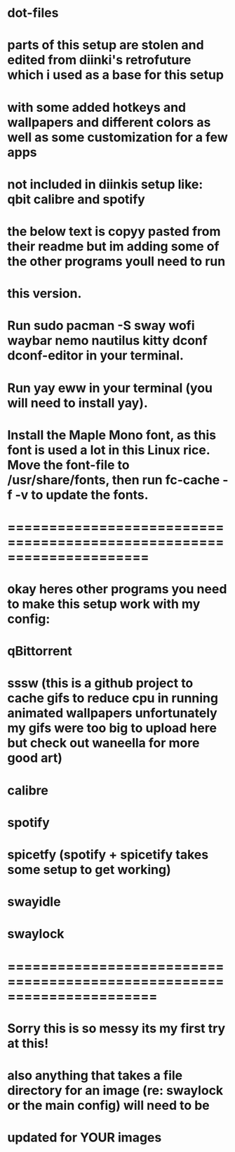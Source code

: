 # dot-files
# parts of this setup are stolen and edited from diinki's retrofuture which i used as a base for this setup
# with some added hotkeys and wallpapers and different colors as well as some customization for a few apps 
# not included in diinkis setup like: qbit calibre and spotify
# the below text is copyy pasted from their readme but im adding some of the other programs youll need to run
# this version.

# Run sudo pacman -S sway wofi waybar nemo nautilus kitty dconf dconf-editor in your terminal.
# Run yay eww in your terminal (you will need to install yay).
# Install the Maple Mono font, as this font is used a lot in this Linux rice. Move the font-file to /usr/share/fonts, then run fc-cache -f -v to update the fonts.
# ===================================================================== #
# okay heres other programs you need to make this setup work with my config:
# qBittorrent
# sssw (this is a github project to cache gifs to reduce cpu in running animated wallpapers unfortunately my gifs were too big to upload here but check out waneella for more good art)
# calibre
# spotify
# spicetfy (spotify + spicetify takes some setup to get working)
# swayidle 
# swaylock

# ====================================================================== #

# Sorry this is so messy its my first try at this!
# also anything that takes a file directory for an image (re: swaylock or the main config) will need to be
# updated for YOUR images
